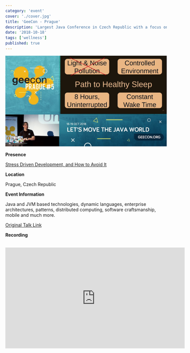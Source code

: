```yaml
---
category: 'event'
cover: './cover.jpg'
title: 'GeeCon - Prague'
description: 'Largest Java Conference in Czech Republic with a focus on Java and JVM based technologies, dynamic languages, enterprise architectures, and patterns.'
date: '2018-10-18'
tags: ['wellness']
published: true
---
```

![cover](./cover.jpg)

**Presence**

[Stress Driven Development, and How to Avoid It](https://dvinnik.dev/presentations/2018/stress-driven-development) 

**Location**

Prague, Czech Republic

**Event Information**

Java and JVM based technologies, dynamic languages, enterprise architectures, patterns, distributed computing, software craftsmanship, mobile and much more.
 
[Original Talk Link](https://2018.geecon.cz/speakers/#bio)

**Recording**

<br>

<iframe width="560" height="315" src="https://www.youtube.com/embed/nRisoHAnhnA" title="YouTube video player" frameborder="0" allow="accelerometer; autoplay; clipboard-write; encrypted-media; gyroscope; picture-in-picture" allowfullscreen></iframe>

<br>
